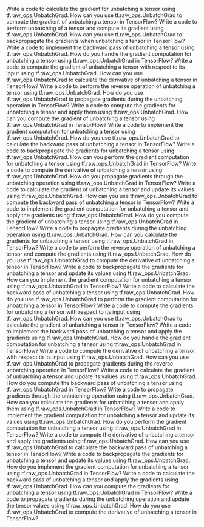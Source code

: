 Write a code to calculate the gradient for unbatching a tensor using tf.raw_ops.UnbatchGrad.
How can you use tf.raw_ops.UnbatchGrad to compute the gradient of unbatching a tensor in TensorFlow?
Write a code to perform unbatching of a tensor and compute its gradient using tf.raw_ops.UnbatchGrad.
How can you use tf.raw_ops.UnbatchGrad to backpropagate the gradients when unbatching a tensor in TensorFlow?
Write a code to implement the backward pass of unbatching a tensor using tf.raw_ops.UnbatchGrad.
How do you handle the gradient computation for unbatching a tensor using tf.raw_ops.UnbatchGrad in TensorFlow?
Write a code to compute the gradient of unbatching a tensor with respect to its input using tf.raw_ops.UnbatchGrad.
How can you use tf.raw_ops.UnbatchGrad to calculate the derivative of unbatching a tensor in TensorFlow?
Write a code to perform the reverse operation of unbatching a tensor using tf.raw_ops.UnbatchGrad.
How do you use tf.raw_ops.UnbatchGrad to propagate gradients during the unbatching operation in TensorFlow?
Write a code to compute the gradients for unbatching a tensor and apply them using tf.raw_ops.UnbatchGrad.
How can you compute the gradient of unbatching a tensor using tf.raw_ops.UnbatchGrad in TensorFlow?
Write a code to implement the gradient computation for unbatching a tensor using tf.raw_ops.UnbatchGrad.
How do you use tf.raw_ops.UnbatchGrad to calculate the backward pass of unbatching a tensor in TensorFlow?
Write a code to backpropagate the gradients for unbatching a tensor using tf.raw_ops.UnbatchGrad.
How can you perform the gradient computation for unbatching a tensor using tf.raw_ops.UnbatchGrad in TensorFlow?
Write a code to compute the derivative of unbatching a tensor using tf.raw_ops.UnbatchGrad.
How do you propagate gradients through the unbatching operation using tf.raw_ops.UnbatchGrad in TensorFlow?
Write a code to calculate the gradient of unbatching a tensor and update its values using tf.raw_ops.UnbatchGrad.
How can you use tf.raw_ops.UnbatchGrad to compute the backward pass of unbatching a tensor in TensorFlow?
Write a code to implement the gradient computation for unbatching a tensor and apply the gradients using tf.raw_ops.UnbatchGrad.
How do you compute the gradient of unbatching a tensor using tf.raw_ops.UnbatchGrad in TensorFlow?
Write a code to propagate gradients during the unbatching operation using tf.raw_ops.UnbatchGrad.
How can you calculate the gradients for unbatching a tensor using tf.raw_ops.UnbatchGrad in TensorFlow?
Write a code to perform the reverse operation of unbatching a tensor and compute the gradients using tf.raw_ops.UnbatchGrad.
How do you use tf.raw_ops.UnbatchGrad to compute the derivative of unbatching a tensor in TensorFlow?
Write a code to backpropagate the gradients for unbatching a tensor and update its values using tf.raw_ops.UnbatchGrad.
How can you implement the gradient computation for unbatching a tensor using tf.raw_ops.UnbatchGrad in TensorFlow?
Write a code to calculate the backward pass of unbatching a tensor using tf.raw_ops.UnbatchGrad.
How do you use tf.raw_ops.UnbatchGrad to perform the gradient computation for unbatching a tensor in TensorFlow?
Write a code to compute the gradients for unbatching a tensor with respect to its input using tf.raw_ops.UnbatchGrad.
How can you use tf.raw_ops.UnbatchGrad to calculate the gradient of unbatching a tensor in TensorFlow?
Write a code to implement the backward pass of unbatching a tensor and apply the gradients using tf.raw_ops.UnbatchGrad.
How do you handle the gradient computation for unbatching a tensor using tf.raw_ops.UnbatchGrad in TensorFlow?
Write a code to compute the derivative of unbatching a tensor with respect to its input using tf.raw_ops.UnbatchGrad.
How can you use tf.raw_ops.UnbatchGrad to propagate gradients during the reverse unbatching operation in TensorFlow?
Write a code to calculate the gradient of unbatching a tensor and update its values using tf.raw_ops.UnbatchGrad.
How do you compute the backward pass of unbatching a tensor using tf.raw_ops.UnbatchGrad in TensorFlow?
Write a code to propagate gradients through the unbatching operation using tf.raw_ops.UnbatchGrad.
How can you calculate the gradients for unbatching a tensor and apply them using tf.raw_ops.UnbatchGrad in TensorFlow?
Write a code to implement the gradient computation for unbatching a tensor and update its values using tf.raw_ops.UnbatchGrad.
How do you perform the gradient computation for unbatching a tensor using tf.raw_ops.UnbatchGrad in TensorFlow?
Write a code to compute the derivative of unbatching a tensor and apply the gradients using tf.raw_ops.UnbatchGrad.
How can you use tf.raw_ops.UnbatchGrad to calculate the backward pass of unbatching a tensor in TensorFlow?
Write a code to backpropagate the gradients for unbatching a tensor and update its values using tf.raw_ops.UnbatchGrad.
How do you implement the gradient computation for unbatching a tensor using tf.raw_ops.UnbatchGrad in TensorFlow?
Write a code to calculate the backward pass of unbatching a tensor and apply the gradients using tf.raw_ops.UnbatchGrad.
How can you compute the gradients for unbatching a tensor using tf.raw_ops.UnbatchGrad in TensorFlow?
Write a code to propagate gradients during the unbatching operation and update the tensor values using tf.raw_ops.UnbatchGrad.
How do you use tf.raw_ops.UnbatchGrad to compute the derivative of unbatching a tensor in TensorFlow?